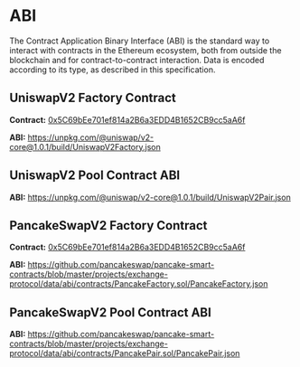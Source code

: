 # ABI 
The Contract Application Binary Interface (ABI) is the standard way to interact with contracts in the Ethereum ecosystem, both from outside the blockchain and for contract-to-contract interaction. Data is encoded according to its type, as described in this specification.


## UniswapV2 Factory Contract
**Contract:** [0x5C69bEe701ef814a2B6a3EDD4B1652CB9cc5aA6f](https://etherscan.io/address/0x5C69bEe701ef814a2B6a3EDD4B1652CB9cc5aA6f)

**ABI:** https://unpkg.com/@uniswap/v2-core@1.0.1/build/UniswapV2Factory.json

## UniswapV2 Pool Contract ABI
**ABI:** https://unpkg.com/@uniswap/v2-core@1.0.1/build/UniswapV2Pair.json

## PancakeSwapV2 Factory Contract
**Contract:** [0x5C69bEe701ef814a2B6a3EDD4B1652CB9cc5aA6f](https://etherscan.io/address/0x5C69bEe701ef814a2B6a3EDD4B1652CB9cc5aA6f)

**ABI:** https://github.com/pancakeswap/pancake-smart-contracts/blob/master/projects/exchange-protocol/data/abi/contracts/PancakeFactory.sol/PancakeFactory.json

## PancakeSwapV2 Pool Contract ABI
**ABI:** https://github.com/pancakeswap/pancake-smart-contracts/blob/master/projects/exchange-protocol/data/abi/contracts/PancakePair.sol/PancakePair.json
